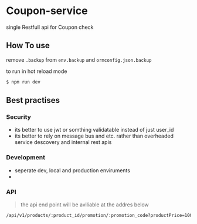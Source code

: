 # Coupon-service
single Restfull api for Coupon check

## How To use
remove `.backup` from `env.backup` and `ormconfig.json.backup`

to run in hot reload mode
```bash
$ npm run dev
```

## Best practises 

### Security 
* its better to use jwt or somthing validatable instead of just user_id
* its better to rely on message bus and etc. rather than overheaded service descovery and internal rest apis

### Development
* seperate dev, local and production enviruments
* 

### API

> the api end point will be aviliable at the addres below

```bash
/api/v1/products/:product_id/promotion/:promotion_code?productPrice=100&userId=120
```
